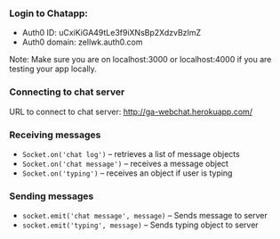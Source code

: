 ### Login to Chatapp:
- Auth0 ID: uCxiKiGA49tLe3f9iXNsBp2XdzvBzImZ
- Auth0 domain: zellwk.auth0.com

Note: Make sure you are on localhost:3000 or localhost:4000 if you are testing your app locally.

### Connecting to chat server

URL to connect to chat server: http://ga-webchat.herokuapp.com/

### Receiving messages 

- `Socket.on('chat log')` – retrieves a list of message objects
- `Socket.on('chat message')` – receives a message object
- `Socket.on('typing')` – receives an object if user is typing

### Sending messages 

- `socket.emit('chat message', message)` – Sends message to server
- `socket.emit('typing', message)` – Sends typing object to server